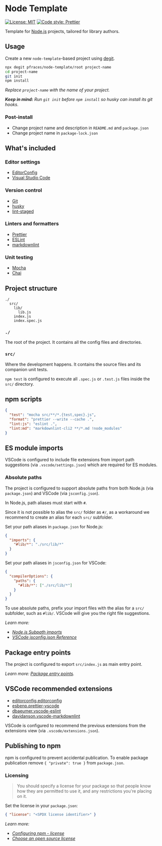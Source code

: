 # Node Template

[![License: MIT](https://img.shields.io/badge/License-MIT-yellow.svg)](https://opensource.org/licenses/MIT)
[![Code style: Prettier](https://img.shields.io/badge/Code_style-Prettier-ff69b4.svg)](https://prettier.io/)

Template for [Node.js](https://nodejs.org/) projects, tailored for library
authors.

## Usage

Create a new `node-template`-based project using
[degit](https://github.com/Rich-Harris/degit).

```sh
npx degit pfraces/node-template/root project-name
cd project-name
git init
npm install
```

_Replace `project-name` with the name of your project._

_**Keep in mind:** Run `git init` before `npm install` so husky can install its
git hooks._

### Post-install

- Change project name and description in `README.md` and `package.json`
- Change project name in `package-lock.json`

## What's included

### Editor settings

- [EditorConfig](https://editorconfig.org/)
- [Visual Studio Code](https://code.visualstudio.com/)

### Version control

- [Git](https://git-scm.com/)
- [husky](https://typicode.github.io/husky/)
- [lint-staged](https://github.com/lint-staged/lint-staged)

### Linters and formatters

- [Prettier](https://prettier.io/)
- [ESLint](https://eslint.org/)
- [markdownlint](https://github.com/DavidAnson/markdownlint-cli2)

### Unit testing

- [Mocha](https://mochajs.org/)
- [Chai](https://www.chaijs.com/)

## Project structure

```text
./
  src/
    lib/
      lib.js
    index.js
    index.spec.js
```

### `./`

The root of the project. It contains all the config files and directories.

### `src/`

Where the development happens. It contains the source files and its companion
unit tests.

`npm test` is configured to execute all `.spec.js` or `.test.js` files inside
the `src/` directory.

## npm scripts

```json
{
  "test": "mocha src/**/*.{test,spec}.js",
  "format": "prettier --write --cache .",
  "lint:js": "eslint .",
  "lint:md": "markdownlint-cli2 **/*.md !node_modules"
}
```

## ES module imports

VSCode is configured to include file extensions from import path suggestions
(via `.vscode/settings.json`) which are required for ES modules.

### Absolute paths

The project is configured to support absolute paths from both Node.js (via
`package.json`) and VSCode (via `jsconfig.json`).

In Node.js, path aliases must start with `#`.

Since it is not possible to alias the `src/` folder as `#/`, as a workaround we
recommend to create an alias for each `src/` subfolder.

Set your path aliases in `package.json` for Node.js:

```json
{
  "imports": {
    "#lib/*": "./src/lib/*"
  }
}
```

Set your path aliases in `jsconfig.json` for VSCode:

```json
{
  "compilerOptions": {
    "paths": {
      "#lib/*": ["./src/lib/*"]
    }
  }
}
```

To use absolute paths, prefix your import files with the alias for a `src/`
subfolder, such as `#lib/`. VSCode will give you the right file suggestions.

_Learn more:_

- _[Node.js Subpath imports](https://nodejs.org/api/packages.html#subpath-imports)_
- _[VSCode jsconfig.json Reference](https://code.visualstudio.com/docs/languages/jsconfig)_

## Package entry points

The project is configured to export `src/index.js` as main entry point.

_Learn more:
[Package entry points](https://nodejs.org/api/packages.html#package-entry-points)._

## VSCode recommended extensions

- [editorconfig.editorconfig](https://marketplace.visualstudio.com/items?itemName=editorconfig.editorconfig)
- [esbenp.prettier-vscode](https://marketplace.visualstudio.com/items?itemName=esbenp.prettier-vscode)
- [dbaeumer.vscode-eslint](https://marketplace.visualstudio.com/items?itemName=dbaeumer.vscode-eslint)
- [davidanson.vscode-markdownlint](https://marketplace.visualstudio.com/items?itemName=davidanson.vscode-markdownlint)

VSCode is configured to recommend the previous extensions from the extensions
view (via `.vscode/extensions.json`).

## Publishing to npm

npm is configured to prevent accidental publication. To enable package
publication remove `{ "private": true }` from `package.json`.

### Licensing

> You should specify a license for your package so that people know how they are
> permitted to use it, and any restrictions you're placing on it.

Set the license in your `package.json`:

```json
{ "license": "<SPDX license identifier>" }
```

_Learn more:_

- _[Configuring npm - license](https://docs.npmjs.com/cli/v10/configuring-npm/package-json#license)_
- _[Choose an open source license](https://choosealicense.com/)_
